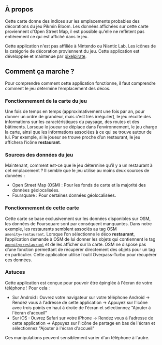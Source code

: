 ## À propos

Cette carte donne des indices sur les emplacements probables des décorations du jeu Pikmin Bloom. Les données affichées sur cette carte proviennent d'Open Street Map, il est possible qu'elle ne reflètent pas entièrement ce qui est affiché dans le jeu.

Cette application n'est pas affiliée à Nintendo ou Niantic Lab. Les icônes de la catégorie de décoration proviennent du jeu. Cette application est développée et maintenue par [pixelpirate](https://pixelpirate.fr).

## Comment ça marche&nbsp;?

Pour comprendre comment cette application fonctionne, il faut comprendre comment le jeu détermine l’emplacement des décos.

### Fonctionnement de la carte du jeu

Une fois de temps en temps (approximativement une fois par an, pour donner un ordre de grandeur, mais c’est très irrégulier), le jeu récolte des informations sur les caractéristiques du paysage, des routes et des bâtiments.
Lorsque le joueur se déplace dans l’environnement, le jeu charge la carte, ainsi que les informations associées à ce qui se trouve autour de lui.
Par exemple, si le joueur se trouve proche d’un restaurant, le jeu affichera l’icône **restaurant**.

### Sources des données du jeu

Maintenant, comment est-ce que le jeu détermine qu’il y a un restaurant à cet emplacement&nbsp;? Il semble que le jeu utilise au moins deux sources de données&nbsp;:

- Open Street Map (OSM)&nbsp;: Pour les fonds de carte et la majorité des données géolocalisées.
- Foursquare&nbsp;: Pour certaines données géolocalisées.

### Fonctionnement de cette carte

Cette carte se base exclusivement sur les données disponibles sur OSM, les données de Foursquare sont par conséquent manquantes. Dans notre exemple, les restaurants semblent associés au tag OSM `amenity=restaurant`.
Lorsque l’on sélectionne le déco **restaurant**, l’application demande à OSM de lui donner les objets qui contiennent le tag [`amenity=restaurant`](https://wiki.openstreetmap.org/wiki/Key:amenity) et de les afficher sur la carte.
OSM ne dispose pas d’une fonction permettant de récupérer directement des objets pour un tag en particulier. Cette application utilise l’outil Overpass-Turbo pour récupérer ces données.

### Astuces

Cette application est conçue pour pouvoir être épinglée à l'écran de votre téléphone&nbsp;! Pour cela&nbsp;:
- Sur Android&nbsp;: Ouvrez votre navigateur sur votre téléphone Android -> Rendez vous à l'adresse de cette application -> Appuyez sur l'icône avec trois points en haut à droite de l'écran et sélectionnez "Ajouter à l'écran d'accueil"
- Sur iOS&nbsp;: Ouvrez Safari sur votre iPhone -> Rendez vous à l'adresse de cette application -> Appuyez sur l'icône de partage en bas de l'écran et sélectionnez "Ajouter à l'écran d'accueil"

Ces manipulations peuvent sensiblement varier d'un téléphone à l'autre.

